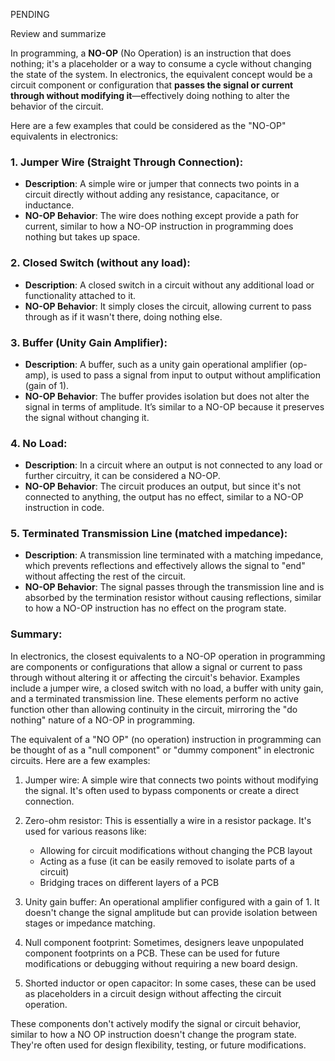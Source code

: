 PENDING

Review and summarize

In programming, a **NO-OP** (No Operation) is an instruction that does nothing; it's a placeholder or a way to consume a cycle without changing the state of the system. In electronics, the equivalent concept would be a circuit component or configuration that **passes the signal or current through without modifying it**—effectively doing nothing to alter the behavior of the circuit.

Here are a few examples that could be considered as the "NO-OP" equivalents in electronics:

### 1. **Jumper Wire (Straight Through Connection)**:
   - **Description**: A simple wire or jumper that connects two points in a circuit directly without adding any resistance, capacitance, or inductance.
   - **NO-OP Behavior**: The wire does nothing except provide a path for current, similar to how a NO-OP instruction in programming does nothing but takes up space.

### 2. **Closed Switch (without any load)**:
   - **Description**: A closed switch in a circuit without any additional load or functionality attached to it.
   - **NO-OP Behavior**: It simply closes the circuit, allowing current to pass through as if it wasn't there, doing nothing else.

### 3. **Buffer (Unity Gain Amplifier)**:
   - **Description**: A buffer, such as a unity gain operational amplifier (op-amp), is used to pass a signal from input to output without amplification (gain of 1).
   - **NO-OP Behavior**: The buffer provides isolation but does not alter the signal in terms of amplitude. It’s similar to a NO-OP because it preserves the signal without changing it.

### 4. **No Load**:
   - **Description**: In a circuit where an output is not connected to any load or further circuitry, it can be considered a NO-OP.
   - **NO-OP Behavior**: The circuit produces an output, but since it's not connected to anything, the output has no effect, similar to a NO-OP instruction in code.

### 5. **Terminated Transmission Line (matched impedance)**:
   - **Description**: A transmission line terminated with a matching impedance, which prevents reflections and effectively allows the signal to "end" without affecting the rest of the circuit.
   - **NO-OP Behavior**: The signal passes through the transmission line and is absorbed by the termination resistor without causing reflections, similar to how a NO-OP instruction has no effect on the program state.

### Summary:
In electronics, the closest equivalents to a NO-OP operation in programming are components or configurations that allow a signal or current to pass through without altering it or affecting the circuit's behavior. Examples include a jumper wire, a closed switch with no load, a buffer with unity gain, and a terminated transmission line. These elements perform no active function other than allowing continuity in the circuit, mirroring the "do nothing" nature of a NO-OP in programming.

The equivalent of a "NO OP" (no operation) instruction in programming can be thought of as a "null component" or "dummy component" in electronic circuits. Here are a few examples:

1. Jumper wire: A simple wire that connects two points without modifying the signal. It's often used to bypass components or create a direct connection.

2. Zero-ohm resistor: This is essentially a wire in a resistor package. It's used for various reasons like:
   - Allowing for circuit modifications without changing the PCB layout
   - Acting as a fuse (it can be easily removed to isolate parts of a circuit)
   - Bridging traces on different layers of a PCB

3. Unity gain buffer: An operational amplifier configured with a gain of 1. It doesn't change the signal amplitude but can provide isolation between stages or impedance matching.

4. Null component footprint: Sometimes, designers leave unpopulated component footprints on a PCB. These can be used for future modifications or debugging without requiring a new board design.

5. Shorted inductor or open capacitor: In some cases, these can be used as placeholders in a circuit design without affecting the circuit operation.

These components don't actively modify the signal or circuit behavior, similar to how a NO OP instruction doesn't change the program state. They're often used for design flexibility, testing, or future modifications.
